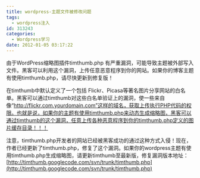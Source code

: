 ```yaml
---
title: wordpress-主题文件被修改问题
tags:
  - wordpress注入
id: 313243
categories:
  - Wordpress学习
date: 2012-01-05 03:17:22
---
```


由于WordPress缩略图插件timthumb.php 有严重漏洞，可能导致主题被外部写入文件。黑客可以利用这个漏洞，上传任意恶意程序到你的网站。如果你的博客主题有使用timthumb.php，请尽快更新到修复版！

在timthumb中默认定义了一个包括 Flickr、Picasa等著名图片分享网站的白名单。黑客可以通过timthumb对这些白名单验证上的漏洞，使一些来自像“http://flickr.com.yourdomain.com”这样的域名，获取上传执行PHP代码的权限。也就是说，如果你的主题有使用timthumb.php来动态生成缩略图，黑客可以通过timthumb的这个漏洞，任意上传各种恶意程序到你的timthumb.php定义的图片缓存目录！！！

注意，timthumb.php开发者的网站已经被黑客成功的通过这种方式入侵！现在，作者已经更新了timthumb.php，修复了这个漏洞。如果你的wordpress主题有使用timthumb.php生成缩略图，请更新timthumb至最新版，修复漏洞版本地址：[http://timthumb.googlecode.com/svn/trunk/timthumb.php](http://timthumb.googlecode.com/svn/trunk/timthumb.php)